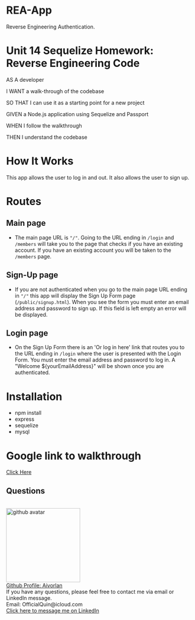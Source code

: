 # REA-App
Reverse Engineering Authentication.

# Unit 14 Sequelize Homework: Reverse Engineering Code
AS A developer

I WANT a walk-through of the codebase

SO THAT I can use it as a starting point for a new project

GIVEN a Node.js application using Sequelize and Passport

WHEN I follow the walkthrough

THEN I understand the codebase

# How It Works 
This app allows the user to log in and out. It also allows the user to sign up. 
# Routes

## Main page 
* The main page URL is `"/"`.
Going to the URL ending in `/login` and `/members` will take you to the page that checks if you have an existing account. If you have an existing account you will be taken to the `/members` page.

## Sign-Up page 
* If you are not authenticated when you go to the main page URL ending in `"/"` this app will display the Sign Up Form page (`/public/signup.html`). When you see the form you must enter an email address and password to sign up. If this field is left empty an error will be displayed. 
 
 ## Login page 
 * On the Sign Up Form there is an 'Or log in here' link that routes you to the URL ending in  `/login` where the user is presented with the Login Form. You must enter the email address and password to log in. A "Welcome ${yourEmailAddress}" will be shown once you are authenticated.  
# Installation 
* npm install 
* express
* sequelize
* mysql

# Google link to walkthrough
<a href=''>Click Here</a>

## Questions 
<br>
<img src='https://avatars3.githubusercontent.com/u/65247434?v=4' height='200px' alt='github avatar'>
<br>
<a href='https://github.com/Aivorlan'>Github Profile: Aivorlan</a>
<br>
If you have any questions, please feel free to contact me via email or LinkedIn message.
<br>
Email: OfficialQuin@icloud.com
<br>
<a href='https://www.linkedin.com/in/quinton-bryant-485a121a7'>Click here to message me on LinkedIn</a>


